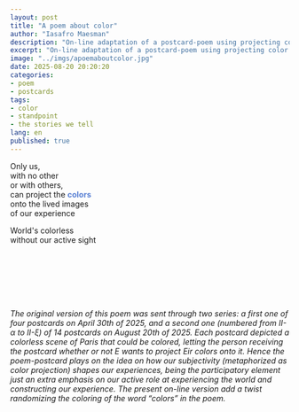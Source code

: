 ```yaml
---
layout: post
title: "A poem about color"
author: "Iasafro Maesman"
description: "On-line adaptation of a postcard-poem using projecting color as a metaphor of our active role in shaping our experiences."
excerpt: "On-line adaptation of a postcard-poem using projecting color as a metaphor of our active role in shaping our experiences."
image: "../imgs/apoemaboutcolor.jpg"
date: 2025-08-20 20:20:20
categories:
- poem
- postcards
tags:
- color
- standpoint
- the stories we tell
lang: en
published: true
---
```


<p style="white-space: nowrap;">
Only us,<br/>
     with no other<br/>
     or with others,<br/>
can project the <span style="font-weight: bold;color:#5980d4;">colors</span><br/>
onto the lived images<br/>
of our experience
</p>
<p style="white-space: nowrap;">
World's colorless<br/>
without our active sight
</p>
<br/>
<br/>
<br/>
<br/>
<br/>
<br/>
<div class="jumbotron abstract" style="font-style: italic;">
The original version of this poem was sent through two series: a first one of four postcards on April 30th of 2025, and a second one (numbered from II-α to II-ξ) of 14 postcards on August 20th of 2025. Each postcard depicted a colorless scene of Paris that could be colored, letting the person receiving the postcard whether or not E wants to project Eir colors onto it. Hence the poem-postcard plays on the idea on how our subjectivity (metaphorized as <i>color projection</i>) shapes our experiences, being the participatory element just an extra emphasis on our active role at experiencing the world and constructing our experience. The present on-line version add a twist randomizing the coloring of the word &ldquo;colors&rdquo; in the poem.
</div>
